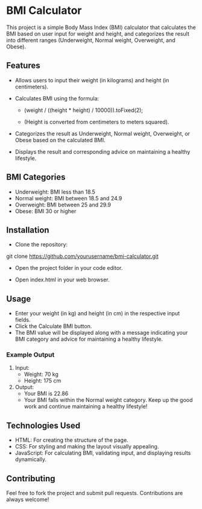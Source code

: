 # BMI Calculator

This project is a simple Body Mass Index (BMI) calculator that calculates the BMI based on user input for weight and height, and categorizes the result into different ranges (Underweight, Normal weight, Overweight, and Obese).

## Features

- Allows users to input their weight (in kilograms) and height (in centimeters).
- Calculates BMI using the formula:

  - (weight / ((height \* height) / 10000)).toFixed(2);

  - (Height is converted from centimeters to meters squared).

- Categorizes the result as Underweight, Normal weight, Overweight, or Obese based on the calculated BMI.
- Displays the result and corresponding advice on maintaining a healthy lifestyle.

## BMI Categories

- Underweight: BMI less than 18.5
- Normal weight: BMI between 18.5 and 24.9
- Overweight: BMI between 25 and 29.9
- Obese: BMI 30 or higher

## Installation

- Clone the repository:

git clone https://github.com/yourusername/bmi-calculator.git

- Open the project folder in your code editor.

- Open index.html in your web browser.

## Usage

- Enter your weight (in kg) and height (in cm) in the respective input fields.
- Click the Calculate BMI button.
- The BMI value will be displayed along with a message indicating your BMI category and advice for maintaining a healthy lifestyle.

### Example Output

1. Input:
   - Weight: 70 kg
   - Height: 175 cm
2. Output:
   - Your BMI is 22.86
   - Your BMI falls within the Normal weight category. Keep up the good work and continue maintaining a healthy lifestyle!

## Technologies Used

- HTML: For creating the structure of the page.
- CSS: For styling and making the layout visually appealing.
- JavaScript: For calculating BMI, validating input, and displaying results dynamically.

## Contributing

Feel free to fork the project and submit pull requests. Contributions are always welcome!
